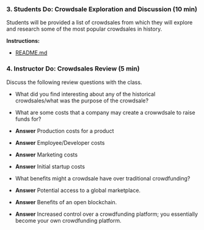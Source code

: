 ### 3. Students Do: Crowdsale Exploration and Discussion (10 min)

Students will be provided a list of crowdsales from which they will explore and research some of the most popular crowdsales in history.

**Instructions:**

* [README.md](Activities/03_Stu_Crowdsale_Exploration_and_Discussion/README.md)

### 4. Instructor Do: Crowdsales Review (5 min)

Discuss the following review questions with the class.

* What did you find interesting about any of the historical crowdsales/what was the purpose of the crowdsale?

* What are some costs that a company may create a crowwdsale to raise funds for?

* **Answer** Production costs for a product

* **Answer** Employee/Developer costs

* **Answer** Marketing costs

* **Answer** Initial startup costs

* What benefits might a crowdsale have over traditional crowdfunding?

* **Answer** Potential access to a global marketplace.

* **Answer** Benefits of an open blockchain.

* **Answer** Increased control over a crowdfunding platform; you essentially become your own crowdfunding platform.
